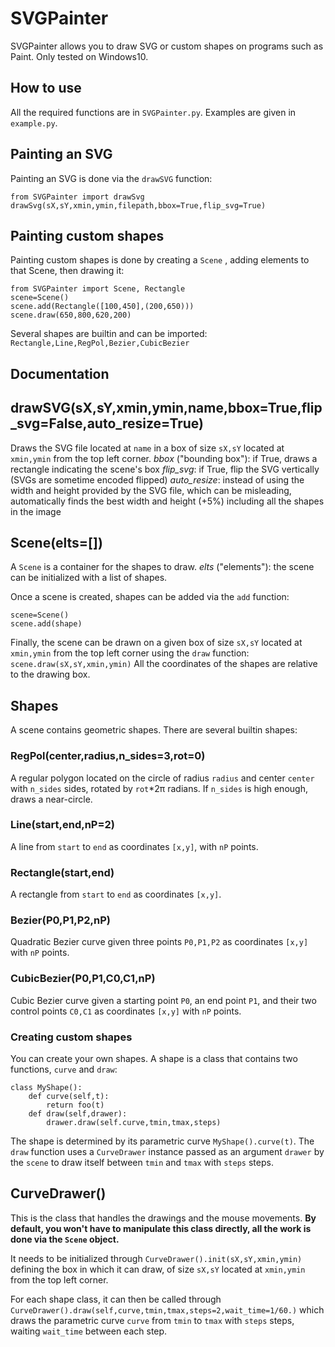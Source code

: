SVGPainter
===================
SVGPainter allows you to draw SVG or custom shapes on programs such as Paint.
Only tested on Windows10.

How to use
-------------
All the required functions are in `SVGPainter.py`. Examples are given in `example.py`.
## Painting an SVG
Painting an SVG is done via the `drawSVG` function:

    from SVGPainter import drawSvg
    drawSvg(sX,sY,xmin,ymin,filepath,bbox=True,flip_svg=True)
## Painting custom shapes
Painting custom shapes is done by creating a `Scene` , adding elements to that Scene, then drawing it:

    from SVGPainter import Scene, Rectangle
    scene=Scene()
    scene.add(Rectangle([100,450],(200,650)))
    scene.draw(650,800,620,200)

Several shapes are builtin and can be imported: `Rectangle,Line,RegPol,Bezier,CubicBezier`

Documentation
-------------
## drawSVG(sX,sY,xmin,ymin,name,bbox=True,flip_svg=False,auto_resize=True)
Draws the SVG file located at `name` in a box of size `sX,sY` located at `xmin,ymin` from the top left corner.
*bbox* ("bounding box"): if True, draws a rectangle indicating the scene's box
*flip_svg*: if True, flip the SVG vertically (SVGs are sometime encoded flipped)
*auto_resize*: instead of using the width and height provided by the SVG file, which can be misleading, automatically finds the best width and height (+5%) including all the shapes in the image

## Scene(elts=[])
A `Scene` is a container for the shapes to draw.
*elts* ("elements"): the scene can be initialized with a list of shapes.

Once a scene is created, shapes can be added via the `add` function:

    scene=Scene()
    scene.add(shape)
  
Finally, the scene can be drawn on a given box of size `sX,sY` located at `xmin,ymin` from the top left corner using the `draw` function:
 `scene.draw(sX,sY,xmin,ymin)`
 All the coordinates of the shapes are relative to the drawing box.

## Shapes
A scene contains geometric shapes. There are several builtin shapes:
### RegPol(center,radius,n_sides=3,rot=0)
A regular polygon located on the circle of radius `radius` and center `center` with `n_sides` sides, rotated by `rot`*2π radians. If `n_sides` is high enough, draws a near-circle.
### Line(start,end,nP=2)
A line from `start` to `end` as coordinates `[x,y]`, with `nP` points.
### Rectangle(start,end)
A rectangle from `start` to `end` as coordinates `[x,y]`.
### Bezier(P0,P1,P2,nP)
Quadratic Bezier curve given three points `P0,P1,P2` as coordinates `[x,y]` with `nP` points.
### CubicBezier(P0,P1,C0,C1,nP)
Cubic Bezier curve given a starting point `P0`, an end point `P1`, and their two control points `C0,C1` as coordinates `[x,y]` with `nP` points.

### Creating custom shapes
You can create your own shapes. A shape is a class that contains two functions, `curve` and `draw`:

    class MyShape():
    	def curve(self,t):
    		return foo(t)
    	def draw(self,drawer):
    		drawer.draw(self.curve,tmin,tmax,steps)
 The shape is determined by its parametric curve `MyShape().curve(t)`. 
 The `draw` function uses a `CurveDrawer` instance passed as an argument `drawer` by the `scene` to draw itself between `tmin` and `tmax` with `steps` steps.

## CurveDrawer()
This is the class that handles the drawings and the mouse movements. **By default, you won't have to manipulate this class directly, all the work is done via the `Scene` object.**

It needs to be initialized through `CurveDrawer().init(sX,sY,xmin,ymin)` defining the box in which it can draw, of size `sX,sY` located at `xmin,ymin` from the top left corner.

For each shape class, it can then be called through `CurveDrawer().draw(self,curve,tmin,tmax,steps=2,wait_time=1/60.)` which draws the parametric curve `curve` from `tmin` to `tmax` with `steps` steps, waiting `wait_time` between each step.